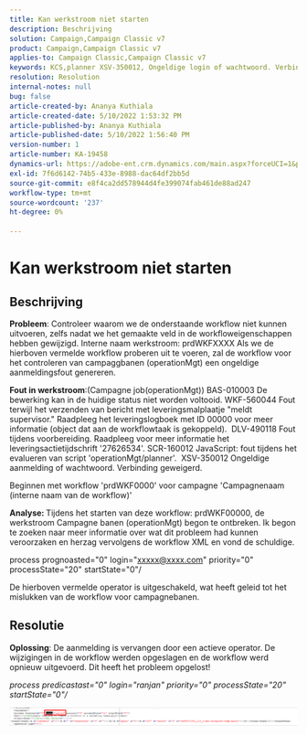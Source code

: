```yaml
---
title: Kan werkstroom niet starten
description: Beschrijving
solution: Campaign,Campaign Classic v7
product: Campaign,Campaign Classic v7
applies-to: Campaign Classic,Campaign Classic v7
keywords: KCS,planner XSV-350012, Ongeldige login of wachtwoord. Verbinding geweigerd.
resolution: Resolution
internal-notes: null
bug: false
article-created-by: Ananya Kuthiala
article-created-date: 5/10/2022 1:53:32 PM
article-published-by: Ananya Kuthiala
article-published-date: 5/10/2022 1:56:40 PM
version-number: 1
article-number: KA-19458
dynamics-url: https://adobe-ent.crm.dynamics.com/main.aspx?forceUCI=1&pagetype=entityrecord&etn=knowledgearticle&id=28ed9290-68d0-ec11-a7b5-0022480a8e40
exl-id: 7f6d6142-74b5-433e-8988-dac64df2bb5d
source-git-commit: e8f4ca2dd578944d4fe399074fab461de88ad247
workflow-type: tm+mt
source-wordcount: '237'
ht-degree: 0%

---
```


# Kan werkstroom niet starten

## Beschrijving


<b>Probleem</b>: Controleer waarom we de onderstaande workflow niet kunnen uitvoeren, zelfs nadat we het gemaakte veld in de workfloweigenschappen hebben gewijzigd. Interne naam werkstroom: prdWKFXXXX Als we de hierboven vermelde workflow proberen uit te voeren, zal de workflow voor het controleren van campaggbanen (operationMgt) een ongeldige aanmeldingsfout genereren.

<b>Fout in werkstroom</b>:(Campagne job(operationMgt)) BAS-010003 De bewerking kan in de huidige status niet worden voltooid.
WKF-560044 Fout terwijl het verzenden van bericht met leveringsmalplaatje &quot;meldt supervisor.&quot; Raadpleeg het leveringslogboek met ID 00000 voor meer informatie (object dat aan de workflowtaak is gekoppeld).
 DLV-490118 Fout tijdens voorbereiding. Raadpleeg voor meer informatie het leveringsactietijdschrift &#39;27626534&#39;.
SCR-160012 JavaScript: fout tijdens het evalueren van script &#39;operationMgt/planner&#39;.
 XSV-350012 Ongeldige aanmelding of wachtwoord. Verbinding geweigerd.

Beginnen met workflow &#39;prdWKF0000&#39; voor campagne &#39;Campagnenaam (interne naam van de workflow)&#39;



<b>Analyse: </b>
Tijdens het starten van deze workflow: prdWKF00000, de werkstroom Campagne banen (operationMgt) begon te ontbreken.
Ik begon te zoeken naar meer informatie over wat dit probleem had kunnen veroorzaken en herzag vervolgens de workflow XML en vond de schuldige.

process prognoasted=&quot;0&quot; login=&quot;xxxxx@xxxx.com&quot; priority=&quot;0&quot; processState=&quot;20&quot; startState=&quot;0&quot;/

De hierboven vermelde operator is uitgeschakeld, wat heeft geleid tot het mislukken van de workflow voor campagnebanen.


## Resolutie


<b>Oplossing</b>: De aanmelding is vervangen door een actieve operator. De wijzigingen in de workflow werden opgeslagen en de workflow werd opnieuw uitgevoerd. Dit heeft het probleem opgelost!

*process predicastast=&quot;0&quot; login=&quot;ranjan&quot; priority=&quot;0&quot;*
*processState=&quot;20&quot; startState=&quot;0&quot;/*



![](assets/852729f9-68d0-ec11-a7b5-0022480a8e40.png)
